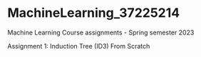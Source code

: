 # MachineLearning_37225214
Machine Learning Course assignments - Spring semester 2023

Assignment 1: Induction Tree (ID3) From Scratch
